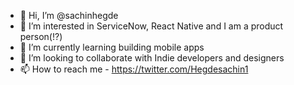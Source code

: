 - 👋 Hi, I’m @sachinhegde
- 👀 I’m interested in ServiceNow, React Native and I am a product person(!?)
- 🌱 I’m currently learning building mobile apps
- 💞️ I’m looking to collaborate with Indie developers and designers
- 📫 How to reach me - https://twitter.com/Hegdesachin1

<!---
sachinhegde328/sachinhegde328 is a ✨ special ✨ repository because its `README.md` (this file) appears on your GitHub profile.
You can click the Preview link to take a look at your changes.
--->

